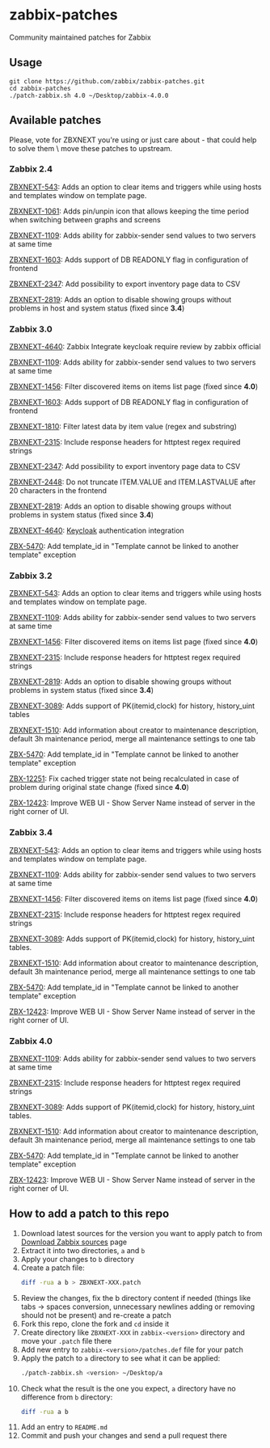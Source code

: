 zabbix-patches
==============

Community maintained patches for Zabbix

## Usage

```
git clone https://github.com/zabbix/zabbix-patches.git
cd zabbix-patches
./patch-zabbix.sh 4.0 ~/Desktop/zabbix-4.0.0
```

## Available patches

Please, vote for ZBXNEXT you're using or just care about - that could help to solve them \ move these patches to upstream.

### Zabbix 2.4

[ZBXNEXT-543](https://support.zabbix.com/browse/ZBXNEXT-543): Adds an option to clear items and triggers while using hosts and templates window on template page.

[ZBXNEXT-1061](https://support.zabbix.com/browse/ZBXNEXT-1061): Adds pin/unpin icon that allows keeping the time period when switching between graphs and screens

[ZBXNEXT-1109](https://support.zabbix.com/browse/ZBXNEXT-1109): Adds ability for zabbix-sender send values to two servers at same time

[ZBXNEXT-1603](https://support.zabbix.com/browse/ZBXNEXT-1603): Adds support of DB READONLY flag in configuration of frontend

[ZBXNEXT-2347](https://support.zabbix.com/browse/ZBXNEXT-2347): Add possibility to export inventory page data to CSV

[ZBXNEXT-2819](https://support.zabbix.com/browse/ZBXNEXT-2819): Adds an option to disable showing groups without problems in host and system status (fixed since **3.4**)

### Zabbix 3.0

[ZBXNEXT-4640](https://support.zabbix.com/browse/ZBXNEXT-4640): Zabbix Integrate keycloak require review by zabbix official

[ZBXNEXT-1109](https://support.zabbix.com/browse/ZBXNEXT-1109): Adds ability for zabbix-sender send values to two servers at same time

[ZBXNEXT-1456](https://support.zabbix.com/browse/ZBXNEXT-1456): Filter discovered items on items list page (fixed since **4.0**)

[ZBXNEXT-1603](https://support.zabbix.com/browse/ZBXNEXT-1603): Adds support of DB READONLY flag in configuration of frontend

[ZBXNEXT-1810](https://support.zabbix.com/browse/ZBXNEXT-1810): Filter latest data by item value (regex and substring)

[ZBXNEXT-2315](https://support.zabbix.com/browse/ZBXNEXT-2315): Include response headers for httptest regex required strings

[ZBXNEXT-2347](https://support.zabbix.com/browse/ZBXNEXT-2347): Add possibility to export inventory page data to CSV

[ZBXNEXT-2448](https://support.zabbix.com/browse/ZBXNEXT-2448): Do not truncate ITEM.VALUE and ITEM.LASTVALUE after 20 characters in the frontend

[ZBXNEXT-2819](https://support.zabbix.com/browse/ZBXNEXT-2819): Adds an option to disable showing groups without problems in system status (fixed since **3.4**)

[ZBXNEXT-4640](https://support.zabbix.com/browse/ZBXNEXT-4640): [Keycloak](https://www.keycloak.org/) authentication integration

[ZBX-5470](https://support.zabbix.com/browse/ZBX-5470): Add template_id in "Template cannot be linked to another template" exception

### Zabbix 3.2

[ZBXNEXT-543](https://support.zabbix.com/browse/ZBXNEXT-543): Adds an option to clear items and triggers while using hosts and templates window on template page.

[ZBXNEXT-1109](https://support.zabbix.com/browse/ZBXNEXT-1109): Adds ability for zabbix-sender send values to two servers at same time

[ZBXNEXT-1456](https://support.zabbix.com/browse/ZBXNEXT-1456): Filter discovered items on items list page (fixed since **4.0**)

[ZBXNEXT-2315](https://support.zabbix.com/browse/ZBXNEXT-2315): Include response headers for httptest regex required strings

[ZBXNEXT-2819](https://support.zabbix.com/browse/ZBXNEXT-2819): Adds an option to disable showing groups without problems in system status (fixed since **3.4**)

[ZBXNEXT-3089](https://support.zabbix.com/browse/ZBXNEXT-3089): Adds support of PK(itemid,clock) for history, history_uint tables

[ZBXNEXT-1510](https://support.zabbix.com/browse/ZBXNEXT-1510): Add information about creator to maintenance description, default 3h maintenance period, merge all maintenance settings to one tab

[ZBX-5470](https://support.zabbix.com/browse/ZBX-5470): Add template_id in "Template cannot be linked to another template" exception

[ZBX-12251](https://support.zabbix.com/browse/ZBX-12251): Fix cached trigger state not being recalculated in case of problem during original state change (fixed since **4.0**)

[ZBX-12423](https://support.zabbix.com/browse/ZBX-12423): Improve WEB UI - Show Server Name instead of server in the right corner of UI.

### Zabbix **3.4**

[ZBXNEXT-543](https://support.zabbix.com/browse/ZBXNEXT-543): Adds an option to clear items and triggers while using hosts and templates window on template page.

[ZBXNEXT-1109](https://support.zabbix.com/browse/ZBXNEXT-1109): Adds ability for zabbix-sender send values to two servers at same time

[ZBXNEXT-1456](https://support.zabbix.com/browse/ZBXNEXT-1456): Filter discovered items on items list page (fixed since **4.0**)

[ZBXNEXT-2315](https://support.zabbix.com/browse/ZBXNEXT-2315): Include response headers for httptest regex required strings

[ZBXNEXT-3089](https://support.zabbix.com/browse/ZBXNEXT-3089): Adds support of PK(itemid,clock) for history, history_uint tables.

[ZBXNEXT-1510](https://support.zabbix.com/browse/ZBXNEXT-1510): Add information about creator to maintenance description, default 3h maintenance period, merge all maintenance settings to one tab

[ZBX-5470](https://support.zabbix.com/browse/ZBX-5470): Add template_id in "Template cannot be linked to another template" exception

[ZBX-12423](https://support.zabbix.com/browse/ZBX-12423): Improve WEB UI - Show Server Name instead of server in the right corner of UI.

### Zabbix **4.0**

[ZBXNEXT-1109](https://support.zabbix.com/browse/ZBXNEXT-1109): Adds ability for zabbix-sender send values to two servers at same time

[ZBXNEXT-2315](https://support.zabbix.com/browse/ZBXNEXT-2315): Include response headers for httptest regex required strings

[ZBXNEXT-3089](https://support.zabbix.com/browse/ZBXNEXT-3089): Adds support of PK(itemid,clock) for history, history_uint tables.

[ZBXNEXT-1510](https://support.zabbix.com/browse/ZBXNEXT-1510): Add information about creator to maintenance description, default 3h maintenance period, merge all maintenance settings to one tab

[ZBX-5470](https://support.zabbix.com/browse/ZBX-5470): Add template_id in "Template cannot be linked to another template" exception

[ZBX-12423](https://support.zabbix.com/browse/ZBX-12423): Improve WEB UI - Show Server Name instead of server in the right corner of UI.

## How to add a patch to this repo

1. Download latest sources for the version you want to apply patch to from [Download Zabbix sources](https://www.zabbix.com/download_sources) page
1. Extract it into two directories, `a` and `b`
1. Apply your changes to `b` directory
1. Create a patch file:
    ```bash
    diff -rua a b > ZBXNEXT-XXX.patch
    ```
1. Review the changes, fix the b directory content if needed (things like tabs -> spaces conversion, unnecessary newlines adding or removing should not be present) and re-create a patch
1. Fork this repo, clone the fork and `cd` inside it
1. Create directory like `ZBXNEXT-XXX` in `zabbix-<version>` directory and move your `.patch` file there
1. Add new entry to `zabbix-<version>/patches.def` file for your patch
1. Apply the patch to `a` directory to see what it can be applied:
    ```bash
    ./patch-zabbix.sh <version> ~/Desktop/a
    ```
1. Check what the result is the one you expect, `a` directory have no difference from `b` directory:
    ```bash
    diff -rua a b
    ```
1. Add an entry to `README.md`
1. Commit and push your changes and send a pull request there
